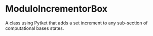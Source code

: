 # ModuloIncrementorBox
A class using Pytket that adds a set increment to any sub-section of computational bases states.

